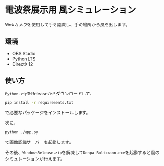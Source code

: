 # 電波祭展示用 風シミュレーション

Webカメラを使用して手を認識し、手の場所から風を出します。

## 環境

- OBS Studio
- Python LTS
- DirectX 12

## 使い方

`Python.zip`をReleaseからダウンロードして、
```bash
pip install -r requirements.txt
```
で必要なパッケージをインストールします。

次に、
```bash
python ./app.py
```
で画像認識サーバーを起動します。

その後、`WindowsRelease.zip`を解凍して`Denpa Boltzmann.exe`を起動すると風のシミュレーションが行えます。
